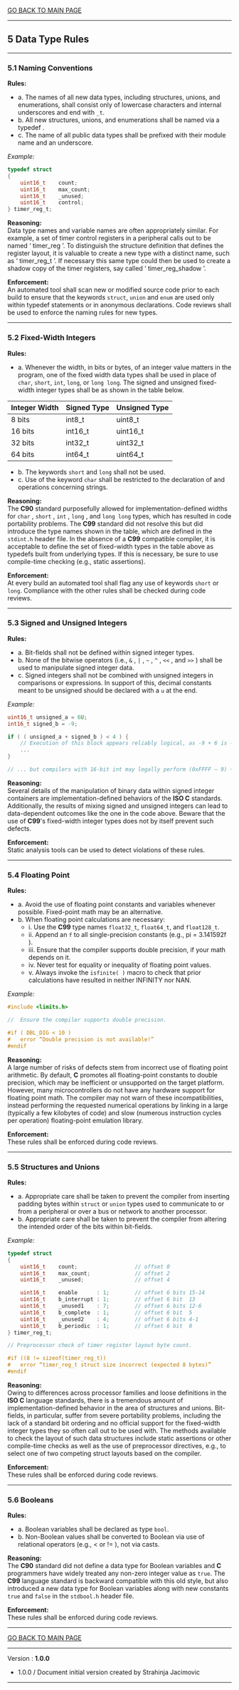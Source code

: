 [GO BACK TO MAIN PAGE](../README.md)

---
## 5 Data Type Rules

---
### 5.1 Naming Conventions

**Rules:**
- a. The names of all new data types, including structures, unions, and enumerations, shall consist only of lowercase characters and internal underscores and end with ```_t```.
- b. All new structures, unions, and enumerations shall be named via a typedef .
- c. The name of all public data types shall be prefixed with their module name and an underscore.

*Example:*

```.c
typedef struct
{
    uint16_t    count;
    uint16_t    max_count;
    uint16_t    _unused;
    uint16_t    control;
} timer_reg_t;
```

**Reasoning:**<br /> Data type names and variable names are often appropriately similar. For example, a set of timer control registers in a peripheral calls out to be named ‘ timer_reg ’. To distinguish the structure definition that defines the register layout, it is valuable to create a new type with a distinct name, such as ‘ timer_reg_t ’. If necessary this same type could then be used to create a shadow copy of the timer registers, say called ‘ timer_reg_shadow ’.

**Enforcement:**<br /> An automated tool shall scan new or modified source code prior to each build to ensure that the keywords ```struct```, ```union``` and ```enum``` are used only within typedef statements or in anonymous declarations. Code reviews shall be used to enforce the naming rules for new types.

---
### 5.2 Fixed-Width Integers

**Rules:**
- a. Whenever the width, in bits or bytes, of an integer value matters in the program, one of the fixed width data types shall be used in place of ```char```, ```short```, ```int```, ```long```, or ```long long```. The signed and unsigned fixed-width integer types shall be as shown in the table below.

| Integer Width | Signed Type   | Unsigned Type |
|---------------|---------------|---------------|
| 8 bits        | int8_t        | uint8_t       |
| 16 bits       | int16_t       | uint16_t      |
| 32 bits       | int32_t       | uint32_t      |
| 64 bits       | int64_t       | uint64_t      |

- b. The keywords ```short``` and ```long``` shall not be used.
- c. Use of the keyword ```char``` shall be restricted to the declaration of and operations concerning strings.

**Reasoning:**<br /> The **C90** standard purposefully allowed for implementation-defined widths for ```char``` , ```short``` , ```int``` , ```long``` , and ```long long``` types, which has resulted in code portability problems. The **C99** standard did not resolve this but did introduce the type names shown in the table, which are defined in the ```stdint.h``` header file. In the absence of a **C99** compatible compiler, it is acceptable to define the set of fixed-width types in the table above as typedefs built from underlying types. If this is necessary, be sure to use compile-time checking (e.g., static assertions).

**Enforcement:**<br /> At every build an automated tool shall flag any use of keywords ```short``` or ```long```. Compliance with the other rules shall be checked during code reviews.

---
### 5.3 Signed and Unsigned Integers

**Rules:**
- a. Bit-fields shall not be defined within signed integer types.
- b. None of the bitwise operators (i.e., ```&``` , ```|``` , ```~``` , ```^``` , ```<<``` , and ```>>``` ) shall be used to manipulate signed integer data.
- c. Signed integers shall not be combined with unsigned integers in comparisons or expressions. In support of this, decimal constants meant to be unsigned should be declared with a ```u``` at the end.

*Example:*

```.c
uint16_t unsigned_a = 6U;
int16_t signed_b = -9;

if ( ( unsigned_a + signed_b ) < 4 ) {
    // Execution of this block appears reliably logical, as -9 + 6 is -3
    ...
}

// ... but compilers with 16-bit int may legally perform (0xFFFF – 9) + 6.
```

**Reasoning:**<br /> Several details of the manipulation of binary data within signed integer containers are implementation-defined behaviors of the **ISO C** standards. Additionally, the results of mixing signed and unsigned integers can lead to data-dependent outcomes like the one in the code above. Beware that the use of **C99**'s fixed-width integer types does not by itself prevent such defects.

**Enforcement:**<br /> Static analysis tools can be used to detect violations of these rules.

---
### 5.4 Floating Point

**Rules:**
- a. Avoid the use of floating point constants and variables whenever possible. Fixed-point math may be an alternative.
- b. When floating point calculations are necessary:
  + i. Use the **C99** type names ```float32_t```, ```float64_t```, and ```float128_t```.
  + ii. Append an ```f``` to all single-precision constants (e.g., pi = 3.141592f ).
  + iii. Ensure that the compiler supports double precision, if your math depends on it.
  + iv. Never test for equality or inequality of floating point values.
  + v. Always invoke the ```isfinite( )``` macro to check that prior calculations have resulted in neither INFINITY nor NAN.


*Example:*

```.c
#include <limits.h>

//  Ensure the compiler supports double precision.

#if ( DBL_DIG < 10 )
#   error “Double precision is not available!”
#endif
```

**Reasoning:**<br /> A large number of risks of defects stem from incorrect use of floating point arithmetic. By default, **C** promotes all floating-point constants to double precision, which may be inefficient or unsupported on the target platform. However, many microcontrollers do not have any hardware support for floating point math. The compiler may not warn of these incompatibilities, instead performing the requested numerical operations by linking in a large (typically a few kilobytes of code) and slow (numerous instruction cycles per operation) floating-point emulation library.

**Enforcement:**<br /> These rules shall be enforced during code reviews.

---
### 5.5 Structures and Unions

**Rules:**
- a. Appropriate care shall be taken to prevent the compiler from inserting padding bytes within ```struct``` or ```union``` types used to communicate to or from a peripheral or over a bus or network to another processor.
- b. Appropriate care shall be taken to prevent the compiler from altering the intended order of the bits within bit-fields.

*Example:*

```.c
typedef struct
{
    uint16_t    count;                  // offset 0
    uint16_t    max_count;              // offset 2
    uint16_t    _unused;                // offset 4

    uint16_t    enable      : 1;        // offset 6 bits 15-14
    uint16_t    b_interrupt : 1;        // offset 6 bit  13
    uint16_t    _unused1    : 7;        // offset 6 bits 12-6
    uint16_t    b_complete  : 1;        // offset 6 bit  5
    uint16_t    _unused2    : 4;        // offset 6 bits 4-1
    uint16_t    b_periodic  : 1;        // offset 6 bit  0
} timer_reg_t;

// Preprocessor check of timer register layout byte count.

#if ((8 != sizeof(timer_reg_t))
#   error “timer_reg_t struct size incorrect (expected 8 bytes)”
#endif
```

**Reasoning:**<br /> Owing to differences across processor families and loose definitions in the **ISO C** language standards, there is a tremendous amount of implementation-defined behavior in the area of structures and unions. Bit-fields, in particular, suffer from severe portability problems, including the lack of a standard bit ordering and no official support for the fixed-width integer types they so often call out to be used with. The methods available to check the layout of such data structures include static assertions or other compile-time checks as well as the use of preprocessor directives, e.g., to select one of two competing struct layouts based on the compiler.

**Enforcement:**<br /> These rules shall be enforced during code reviews.

---
### 5.6 Booleans

**Rules:**
- a. Boolean variables shall be declared as type ```bool```.
- b. Non-Boolean values shall be converted to Boolean via use of relational operators (e.g., < or != ), not via casts.

**Reasoning:**<br /> The **C90** standard did not define a data type for Boolean variables and **C** programmers have widely treated any non-zero integer value as ```true```. The **C99** language standard is backward compatible with this old style, but also introduced a new data type for Boolean variables along with new constants ```true``` and ```false``` in the ```stdbool.h``` header file.

**Enforcement:**<br /> These rules shall be enforced during code reviews.

---

[GO BACK TO MAIN PAGE](../README.md)

---

Version : **1.0.0**

- 1.0.0 / Document initial version created by Strahinja Jacimovic

---

